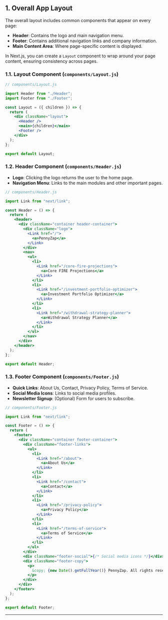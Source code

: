 ## **1. Overall App Layout**

The overall layout includes common components that appear on every page:

- **Header**: Contains the logo and main navigation menu.
- **Footer**: Contains additional navigation links and company information.
- **Main Content Area**: Where page-specific content is displayed.

In Next.js, you can create a `Layout` component to wrap around your page content, ensuring consistency across pages.

### **1.1. Layout Component (`components/Layout.js`)**

```jsx
// components/Layout.js

import Header from "./Header";
import Footer from "./Footer";

const Layout = ({ children }) => {
  return (
    <div className="layout">
      <Header />
      <main>{children}</main>
      <Footer />
    </div>
  );
};

export default Layout;
```

### **1.2. Header Component (`components/Header.js`)**

- **Logo**: Clicking the logo returns the user to the home page.
- **Navigation Menu**: Links to the main modules and other important pages.

```jsx
// components/Header.js

import Link from "next/link";

const Header = () => {
  return (
    <header>
      <div className="container header-container">
        <div className="logo">
          <Link href="/">
            <a>PennyZap</a>
          </Link>
        </div>
        <nav>
          <ul>
            <li>
              <Link href="/core-fire-projections">
                <a>Core FIRE Projections</a>
              </Link>
            </li>
            <li>
              <Link href="/investment-portfolio-optimizer">
                <a>Investment Portfolio Optimizer</a>
              </Link>
            </li>
            <li>
              <Link href="/withdrawal-strategy-planner">
                <a>Withdrawal Strategy Planner</a>
              </Link>
            </li>
          </ul>
        </nav>
      </div>
    </header>
  );
};

export default Header;
```

### **1.3. Footer Component (`components/Footer.js`)**

- **Quick Links**: About Us, Contact, Privacy Policy, Terms of Service.
- **Social Media Icons**: Links to social media profiles.
- **Newsletter Signup**: (Optional) Form for users to subscribe.

```jsx
// components/Footer.js

import Link from "next/link";

const Footer = () => {
  return (
    <footer>
      <div className="container footer-container">
        <div className="footer-links">
          <ul>
            <li>
              <Link href="/about">
                <a>About Us</a>
              </Link>
            </li>
            <li>
              <Link href="/contact">
                <a>Contact</a>
              </Link>
            </li>
            <li>
              <Link href="/privacy-policy">
                <a>Privacy Policy</a>
              </Link>
            </li>
            <li>
              <Link href="/terms-of-service">
                <a>Terms of Service</a>
              </Link>
            </li>
          </ul>
        </div>
        <div className="footer-social">{/* Social media icons */}</div>
        <div className="footer-copy">
          <p>
            &copy; {new Date().getFullYear()} PennyZap. All rights reserved.
          </p>
        </div>
      </div>
    </footer>
  );
};

export default Footer;
```

---
